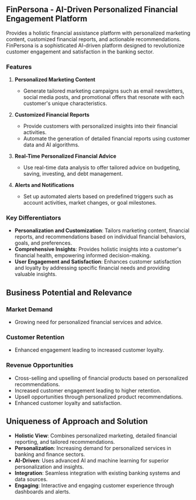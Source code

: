 ## FinPersona - AI-Driven Personalized Financial Engagement Platform

Provides a holistic financial assistance platform with personalized marketing content, customized financial reports, and actionable recommendations. FinPersona is a sophisticated AI-driven platform designed to revolutionize customer engagement and satisfaction in the banking sector.

### Features

1. **Personalized Marketing Content**
   - Generate tailored marketing campaigns such as email newsletters, social media posts, and promotional offers that resonate with each customer's unique characteristics.

2. **Customized Financial Reports**
   - Provide customers with personalized insights into their financial activities.
   - Automate the generation of detailed financial reports using customer data and AI algorithms.

3. **Real-Time Personalized Financial Advice**
   - Use real-time data analysis to offer tailored advice on budgeting, saving, investing, and debt management.

4. **Alerts and Notifications**
   - Set up automated alerts based on predefined triggers such as account activities, market changes, or goal milestones.

### Key Differentiators

- **Personalization and Customization**: Tailors marketing content, financial reports, and recommendations based on individual financial behaviors, goals, and preferences.
- **Comprehensive Insights**: Provides holistic insights into a customer's financial health, empowering informed decision-making.
- **User Engagement and Satisfaction**: Enhances customer satisfaction and loyalty by addressing specific financial needs and providing valuable insights.

## Business Potential and Relevance

### Market Demand

- Growing need for personalized financial services and advice.

### Customer Retention

- Enhanced engagement leading to increased customer loyalty.

### Revenue Opportunities

- Cross-selling and upselling of financial products based on personalized recommendations.
- Increased customer engagement leading to higher retention.
- Upsell opportunities through personalized product recommendations.
- Enhanced customer loyalty and satisfaction.

## Uniqueness of Approach and Solution

- **Holistic View**: Combines personalized marketing, detailed financial reporting, and tailored recommendations.
- **Personalization**: Increasing demand for personalized services in banking and finance sectors.
- **AI-Driven**: Uses advanced AI and machine learning for superior personalization and insights.
- **Integration**: Seamless integration with existing banking systems and data sources.
- **Engaging**: Interactive and engaging customer experience through dashboards and alerts.
